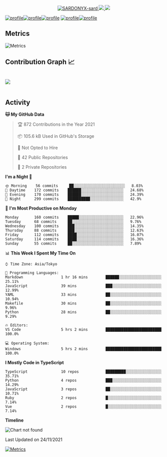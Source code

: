 <p align="center">
  <a href="http://github.com/SARDONYX-sard/SARDONYX-sard" target="_blank">
    <img src="https://komarev.com/ghpvc/?username=SARDONYX-sard&color=8A6D99" alt="SARDONYX-sard" />
  </a>

  <a href="https://twitter.com/SARDONYX_sard/" target="_blank">
    <img src="https://img.shields.io/twitter/follow/SARDONYX_sard?color=1d9bf0&logo=twitter&style=flat">
  </a>

  <a href="https://github.com/SARDONYX-sard/" target="_blank">
    <img src="https://img.shields.io/github/followers/SARDONYX-sard?color=%231c2128&logo=GitHub&style=flat">
  </a>
</p>

[![profile](https://raw.githubusercontent.com/SARDONYX-sard/SARDONYX-sard/main/profile-summary-card-output/github_dark/0-profile-details.svg)](https://github.com/vn7n24fzkq/github-profile-summary-cards)[![profile](https://raw.githubusercontent.com/SARDONYX-sard/SARDONYX-sard/main/profile-summary-card-output/github_dark/1-repos-per-language.svg)](https://github.com/vn7n24fzkq/github-profile-summary-cards)[![profile](https://raw.githubusercontent.com/SARDONYX-sard/SARDONYX-sard/main/profile-summary-card-output/github_dark/2-most-commit-language.svg)](https://github.com/vn7n24fzkq/github-profile-summary-cards)
[![profile](https://raw.githubusercontent.com/SARDONYX-sard/SARDONYX-sard/main/profile-summary-card-output/github_dark/3-stats.svg)](https://github.com/vn7n24fzkq/github-profile-summary-cards)[![profile](https://raw.githubusercontent.com/SARDONYX-sard/SARDONYX-sard/main/profile-summary-card-output/github_dark/4-productive-time.svg)](https://github.com/vn7n24fzkq/github-profile-summary-cards)

## Metrics

![Metrics](https://github.com/SARDONYX-sard/SARDONYX-sard/blob/main/metrics.svg)

## Contribution Graph 📈

<br>
<div>
    <img src="https://activity-graph.herokuapp.com/graph?username=SARDONYX-sard&theme=xcode&area=true" />
</div>
<br/>

## Activity

<!--START_SECTION:waka-->
**🐱 My GitHub Data** 

> 🏆 872 Contributions in the Year 2021
 > 
> 📦 105.6 kB Used in GitHub's Storage 
 > 
> 🚫 Not Opted to Hire
 > 
> 📜 42 Public Repositories 
 > 
> 🔑 2 Private Repositories  
 > 
**I'm a Night 🦉** 

```text
🌞 Morning    56 commits     ██░░░░░░░░░░░░░░░░░░░░░░░   8.03% 
🌆 Daytime    172 commits    ██████░░░░░░░░░░░░░░░░░░░   24.68% 
🌃 Evening    170 commits    ██████░░░░░░░░░░░░░░░░░░░   24.39% 
🌙 Night      299 commits    ██████████░░░░░░░░░░░░░░░   42.9%

```
📅 **I'm Most Productive on Monday** 

```text
Monday       160 commits    █████░░░░░░░░░░░░░░░░░░░░   22.96% 
Tuesday      68 commits     ██░░░░░░░░░░░░░░░░░░░░░░░   9.76% 
Wednesday    100 commits    ███░░░░░░░░░░░░░░░░░░░░░░   14.35% 
Thursday     88 commits     ███░░░░░░░░░░░░░░░░░░░░░░   12.63% 
Friday       112 commits    ████░░░░░░░░░░░░░░░░░░░░░   16.07% 
Saturday     114 commits    ████░░░░░░░░░░░░░░░░░░░░░   16.36% 
Sunday       55 commits     ██░░░░░░░░░░░░░░░░░░░░░░░   7.89%

```


📊 **This Week I Spent My Time On** 

```text
⌚︎ Time Zone: Asia/Tokyo

💬 Programming Languages: 
Markdown                 1 hr 16 mins        ██████░░░░░░░░░░░░░░░░░░░   25.11% 
JavaScript               39 mins             ███░░░░░░░░░░░░░░░░░░░░░░   12.99% 
YAML                     33 mins             ██░░░░░░░░░░░░░░░░░░░░░░░   10.94% 
Makefile                 30 mins             ██░░░░░░░░░░░░░░░░░░░░░░░   9.96% 
Python                   28 mins             ██░░░░░░░░░░░░░░░░░░░░░░░   9.29%

🔥 Editors: 
VS Code                  5 hrs 2 mins        █████████████████████████   100.0%

💻 Operating System: 
Windows                  5 hrs 2 mins        █████████████████████████   100.0%

```

**I Mostly Code in TypeScript** 

```text
TypeScript               10 repos            █████████░░░░░░░░░░░░░░░░   35.71% 
Python                   4 repos             ███░░░░░░░░░░░░░░░░░░░░░░   14.29% 
JavaScript               3 repos             ██░░░░░░░░░░░░░░░░░░░░░░░   10.71% 
Ruby                     2 repos             █░░░░░░░░░░░░░░░░░░░░░░░░   7.14% 
Vue                      2 repos             █░░░░░░░░░░░░░░░░░░░░░░░░   7.14%

```


**Timeline**

![Chart not found](https://raw.githubusercontent.com/SARDONYX-sard/SARDONYX-sard/main/charts/bar_graph.png) 


 Last Updated on 24/11/2021
<!--END_SECTION:waka-->

[![Metrics](https://github.com/SARDONYX-sard/SARDONYX-sard/actions/workflows/main.yaml/badge.svg)](https://github.com/SARDONYX-sard/SARDONYX-sard/actions/workflows/main.yaml)
